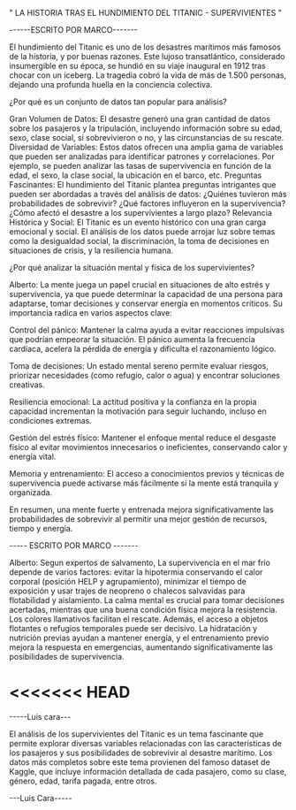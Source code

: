" LA HISTORIA TRAS EL HUNDIMIENTO DEL TITANIC - SUPERVIVIENTES "

------ESCRITO POR MARCO-------

El hundimiento del Titanic es uno de los desastres marítimos más famosos de la historia, y por buenas razones. Este lujoso transatlántico, considerado insumergible en su época, se hundió en su viaje inaugural en 1912 tras chocar con un iceberg. La tragedia cobró la vida de más de 1.500 personas, dejando una profunda huella en la conciencia colectiva.

¿Por qué es un conjunto de datos tan popular para análisis?

Gran Volumen de Datos: El desastre generó una gran cantidad de datos sobre los pasajeros y la tripulación, incluyendo información sobre su edad, sexo, clase social, si sobrevivieron o no, y las circunstancias de su rescate.
Diversidad de Variables: Estos datos ofrecen una amplia gama de variables que pueden ser analizadas para identificar patrones y correlaciones. Por ejemplo, se pueden analizar las tasas de supervivencia en función de la edad, el sexo, la clase social, la ubicación en el barco, etc.
Preguntas Fascinantes: El hundimiento del Titanic plantea preguntas intrigantes que pueden ser abordadas a través del análisis de datos: ¿Quiénes tuvieron más probabilidades de sobrevivir? ¿Qué factores influyeron en la supervivencia? ¿Cómo afectó el desastre a los supervivientes a largo plazo?
Relevancia Histórica y Social: El Titanic es un evento histórico con una gran carga emocional y social. El análisis de los datos puede arrojar luz sobre temas como la desigualdad social, la discriminación, la toma de decisiones en situaciones de crisis, y la resiliencia humana.

¿Por qué analizar la situación mental y física de los supervivientes?

Alberto: La mente juega un papel crucial en situaciones de alto estrés y supervivencia, ya que puede determinar la capacidad de una persona para adaptarse, tomar decisiones y conservar energía en momentos críticos. Su importancia radica en varios aspectos clave:

Control del pánico: Mantener la calma ayuda a evitar reacciones impulsivas que podrían empeorar la situación. El pánico aumenta la frecuencia cardíaca, acelera la pérdida de energía y dificulta el razonamiento lógico.

Toma de decisiones: Un estado mental sereno permite evaluar riesgos, priorizar necesidades (como refugio, calor o agua) y encontrar soluciones creativas.

Resiliencia emocional: La actitud positiva y la confianza en la propia capacidad incrementan la motivación para seguir luchando, incluso en condiciones extremas.

Gestión del estrés físico: Mantener el enfoque mental reduce el desgaste físico al evitar movimientos innecesarios o ineficientes, conservando calor y energía vital.

Memoria y entrenamiento: El acceso a conocimientos previos y técnicas de supervivencia puede activarse más fácilmente si la mente está tranquila y organizada.

En resumen, una mente fuerte y entrenada mejora significativamente las probabilidades de sobrevivir al permitir una mejor gestión de recursos, tiempo y energía.

----- ESCRITO POR MARCO -------

Alberto:    Segun expertos de salvamento, La supervivencia en el mar frío depende de varios factores: evitar la hipotermia conservando el calor corporal (posición HELP y agrupamiento), minimizar el tiempo de exposición y usar trajes de neopreno o chalecos salvavidas para flotabilidad y aislamiento. La calma mental es crucial para tomar decisiones acertadas, mientras que una buena condición física mejora la resistencia. Los colores llamativos facilitan el rescate. Además, el acceso a objetos flotantes o refugios temporales puede ser decisivo. La hidratación y nutrición previas ayudan a mantener energía, y el entrenamiento previo mejora la respuesta en emergencias, aumentando significativamente las posibilidades de supervivencia.

<<<<<<< HEAD
=======
-----Luis cara---

El análisis de los supervivientes del Titanic es un tema fascinante que permite explorar diversas variables relacionadas con las características de los pasajeros y sus posibilidades de sobrevivir al desastre marítimo. Los datos más completos sobre este tema provienen del famoso dataset de Kaggle, que incluye información detallada de cada pasajero, como su clase, género, edad, tarifa pagada, entre otros.

---Luis Cara-----